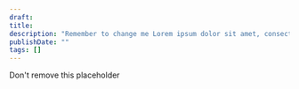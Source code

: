 ```yaml
---
draft: 
title: 
description: "Remember to change me Lorem ipsum dolor sit amet, consectetuer adipiscing eli"
publishDate: ""
tags: []
---
```


Don't remove this placeholder